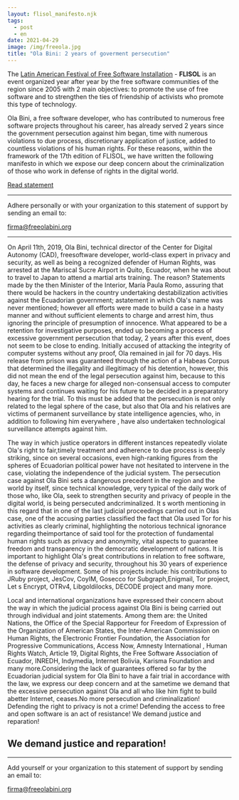 ```yaml
---
layout: flisol_manifesto.njk
tags:
  - post
  - en
date: 2021-04-29
image: /img/freeola.jpg
title: "Ola Bini: 2 years of goverment persecution"
---
```


The [Latin American Festival of Free Software Installation](https://flisol.info/) - **FLISOL** is an event organized year after year by the free software communities of the region since 2005 with 2 main objectives: to promote the use of free software and to strengthen the ties of friendship of activists who promote this type of technology.

Ola Bini, a free software developer, who has contributed to numerous free software projects throughout his career, has already served 2 years since the government persecution against him began, time with numerous violations to due process, discretionary application of justice, added to countless violations of his human rights. For these reasons, within the framework of the 17th edition of FLISOL, we have written the following manifesto in which we expose our deep concern about the criminalization of those who work in defense of rights in the digital world.

<div class="text-center">
  <a href="#statement">
    Read statement
  </a>
</div>

<hr />

<div class="text-center lg:px-20">
  <p>Adhere personally or with your organization to this statement of support by sending an email to:</p>
  <a class="text-lg lg:text-2xl" href="mailto:firma@freeolabini.org">
    firma@freeolabini.org
  </a>
</div>

<hr />

<div id="statement"></div>

On April 11th, 2019, Ola Bini, technical director of the Center for Digital Autonomy (CAD), freesoftware developer, world-class expert in privacy and security, as well as being a recognized defender of Human Rights, was arrested at the Mariscal Sucre Airport in Quito, Ecuador, when he was about to travel to Japan to attend a martial arts training. The reason? Statements made by the then Minister of the Interior, María Paula Romo, assuring that there would be hackers in the country undertaking destabilization activities against the Ecuadorian government; astatement in which Ola's name was never mentioned; however all efforts were made to build a case in a hasty manner and without sufficient elements to charge and arrest him, thus ignoring the principle of presumption of innocence. What appeared to be a retention for investigative purposes, ended up becoming a process of excessive government persecution that today, 2 years after this event, does not seem to be close to ending. Initially accused of attacking the integrity of computer systems without any proof, Ola remained in jail for 70 days. His release from prison was guaranteed through the action of a Habeas Corpus that determined the illegality and illegitimacy of his detention, however, this did not mean the end of the legal persecution against him, because to this day, he faces a new charge for alleged non-consensual access to computer systems and continues waiting for his future to be decided in a preparatory hearing for the trial. To this must be added that the persecution is not only related to the legal sphere of the case, but also that Ola and his relatives are victims of permanent surveillance by state intelligence agencies, who, in addition to following him everywhere , have also undertaken technological surveillance attempts against him.

The way in which justice operators in different instances repeatedly violate Ola's right to fair,timely treatment and adherence to due process is deeply striking, since on several occasions, even high-ranking figures from the spheres of Ecuadorian political power have not hesitated to intervene in the case, violating the independence of the judicial system. The persecution case against Ola Bini sets a dangerous precedent in the region and the world by itself, since technical knowledge, very typical of the daily work of those who, like Ola, seek to strengthen security and privacy of people in the digital world, is being persecuted andcriminalized. It s worth mentioning in this regard that in one of the last judicial proceedings carried out in Olas case, one of the accusing parties classified the fact that Ola used Tor for his activities as clearly criminal, highlighting the notorious technical ignorance regarding theimportance of said tool for the protection of fundamental human rights such as privacy and anonymity, vital aspects to guarantee freedom and transparency in the democratic development of nations. It is important to highlight Ola's great contributions in relation to free software, the defense of privacy and security, throughout his 30 years of experience in software development. Some of his projects include: his contributions to JRuby project, JesCov, CoyIM, Gosecco for Subgraph,Enigmail, Tor project, Let s Encrypt, OTRv4, Libgoldilocks, DECODE project and many more.

Local and international organizations have expressed their concern about the way in which the judicial process against Ola Bini is being carried out through individual and joint statements. Among them are: the United Nations, the Office of the Special Rapporteur for Freedom of Expression of the Organization of American States, the Inter-American Commission on Human Rights, the Electronic Frontier Foundation, the Association for Progressive Communications, Access Now, Amnesty International , Human Rights Watch, Article 19, Digital Rights, the Free Software Association of Ecuador, INREDH, Indymedia, Internet Bolivia, Karisma Foundation and many more.Considering the lack of guarantees offered so far by the Ecuadorian judicial system for Ola Bini to have a fair trial in accordance with the law, we express our deep concern and at the sametime we demand that the excessive persecution against Ola and all who like him fight to build abetter Internet, ceases.No more persecution and criminalization! Defending the right to privacy is not a crime! Defending the access to free and open software is an act of resistance! We demand justice and reparation!

<div class="text-center lg:px-20">
  <h2>We demand justice and reparation!</h2>
</div>

<hr />

<div class="text-center">
  <p>Add yourself or your organization to this statement of support by sending an email to:</p>
  <a class="text-lg lg:text-2xl" href="mailto:firma@freeolabini.org">
    firma@freeolabini.org
  </a>
</div>
